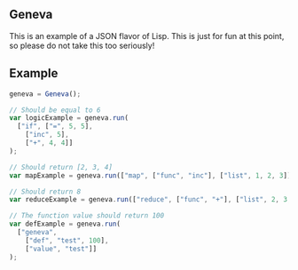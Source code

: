 Geneva
------

This is an example of a JSON flavor of Lisp. This is just for fun at this point, so please do not take this too seriously!

## Example

```javascript
geneva = Geneva();

// Should be equal to 6
var logicExample = geneva.run(
  ["if", ["=", 5, 5],
    ["inc", 5],
    ["+", 4, 4]]
);

// Should return [2, 3, 4]
var mapExample = geneva.run(["map", ["func", "inc"], ["list", 1, 2, 3]]);

// Should return 8
var reduceExample = geneva.run(["reduce", ["func", "+"], ["list", 2, 3, 3]]);

// The function value should return 100
var defExample = geneva.run(
  ["geneva",
    ["def", "test", 100],
    ["value", "test"]]
);
```